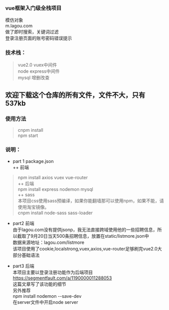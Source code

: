 ### vue框架入门级全栈项目
模仿对象<br/>
m.lagou.com<br/>
做了即时搜索，关键词过滤<br/>
登录注册页面的账号密码错误提示<br/>

### 技术栈：
>	vue2.0 vuex中间件    <br/>
>	node express中间件   <br/>
>	mysql 增删改查        <br/>

欢迎下载这个仓库的所有文件，文件不大，只有537kb
------------------------------------------------

### 使用方法
> cnpm install          <br/>
> npm start

### 说明：

- part 1 package.json                      <br/>
++ 前端                                     <br/>
> npm install axios vuex vue-router         <br/>
++ 后端                                     <br/>
> npm install express nodemon mysql         <br/>
++ sass                                     <br/>
> 本项目css使用sass预编译，如果你能翻墙那可以使用npm，如果不能，请使用淘宝镜像。  <br/>
> cnpm install node-sass sass-loader    <br/>

- part2 前端                              <br/>
由于lagou.com没有提供jsonp，我无法直接跨域使用他的一些招聘信息，所以截取了9月20日当天500条招聘信息，放置在static/listmore.json中  <br/>
数据来源地址：lagou.com/listmore     <br/>
该项目使用了cookie,localstrong,vuex,axios,vue-router足够刷完vue2.0大部分基础语法 <br/>

- part3 后端  <br/>
本项目主要以登录注册功能作为后端项目  <br/>
https://segmentfault.com/a/1190000011288053 <br/>
这篇文章写了该功能的细节  <br/>
另外推荐  <br/>
npm install nodemon --save-dev    <br/>
在server文件中开启node server 
